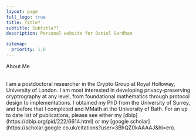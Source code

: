 ```yaml
---
layout: page
full_logo: true
title: Title?
subtitle: Subtitle??
description: Personal website for Daniel Gardham

sitemap:
  priority: 1.0
---
```

<p id="describe-text">About Me </p>
<br>
I am a postdoctoral researcher in the Crypto Group at  Royal Holloway, University of London. I am most interested in developing privacy-preserving cryptrography at any level, from foundational mathematics through protocol design to implementations. I obtained my PhD from the University of Surrey, and before that I completed and MMath at the University of Bath. For an up to date list of publications, please see either my [dblp](https://dblp.org/pid/222/6614.html) or my [google scholar](https://scholar.google.co.uk/citations?user=3BhQZ0kAAAAJ&hl=en).


<br>
<br>
<br>
<br>
<br>
<br>
<br>
